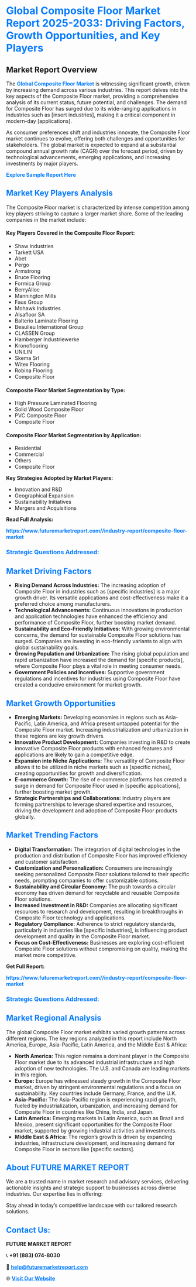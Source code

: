 <h1 style="color: #007BFF;">Global Composite Floor Market Report 2025-2033: Driving Factors, Growth Opportunities, and Key Players</h1>

<section id="overview">
<h2>Market Report Overview</h2>
<p>The <a href="https://www.futuremarketreport.com//industry-report/composite-floor-market" style="color: #007BFF; text-decoration: none;"><strong>Global Composite Floor Market</strong></a> is witnessing significant growth, driven by increasing demand across various industries. This report delves into the key aspects of the Composite Floor market, providing a comprehensive analysis of its current status, future potential, and challenges. The demand for Composite Floor has surged due to its wide-ranging applications in industries such as [insert industries], making it a critical component in modern-day [applications].</p>
<p>As consumer preferences shift and industries innovate, the Composite Floor market continues to evolve, offering both challenges and opportunities for stakeholders. The global market is expected to expand at a substantial compound annual growth rate (CAGR) over the forecast period, driven by technological advancements, emerging applications, and increasing investments by major players.</p>
</section>

<section id="overview">
<p><a href="https://www.futuremarketreport.com//request-sample/reportId=89809" style="color: #007BFF; text-decoration: none;"><strong>Explore Sample Report Here</strong></a></p>
</section>

<section id="key-players">
<h2 style="color: #007BFF;">Market Key Players Analysis</h2>
<p>The Composite Floor market is characterized by intense competition among key players striving to capture a larger market share. Some of the leading companies in the market include:</p>
<h4>Key Players Covered in the Composite Floor Report:</h4>
<ul><li>Shaw Industries</li><li>Tarkett USA</li><li>Abet</li><li>Pergo</li><li>Armstrong</li><li>Bruce Flooring</li><li>Formica Group</li><li>BerryAlloc</li><li>Mannington Mills</li><li>Faus Group</li><li>Mohawk Industries</li><li>Alsafloor SA</li><li>Balterio Laminate Flooring</li><li>Beaulieu International Group</li><li>CLASSEN Group</li><li>Hamberger Industriewerke</li><li>Kronoflooring</li><li>UNILIN</li><li>Skema Srl</li><li>Witex Flooring</li><li>Robina Flooring</li><li>Composite Floor</li></ul>
<h4>Composite Floor Market Segmentation by Type:</h4>
<ul><li>High Pressure Laminated Flooring</li><li>Solid Wood Composite Floor</li><li>PVC Composite Floor</li><li>Composite Floor</li></ul>

<h4>Composite Floor Market Segmentation by Application:</h4>
<ul><li>Residential</li><li>Commercial</li><li>Others</li><li>Composite Floor</li></ul>
<p><strong>Key Strategies Adopted by Market Players:</strong></p>
<ul>
<li>Innovation and R&D</li>
<li>Geographical Expansion</li>
<li>Sustainability Initiatives</li>
<li>Mergers and Acquisitions</li>
</ul>
</section>

<section>
<p><strong>Read Full Analysis: </strong></p><a href="https://www.futuremarketreport.com//industry-report/composite-floor-market" style="color: #007BFF; text-decoration: none;"><strong>https://www.futuremarketreport.com//industry-report/composite-floor-market</strong></a>
<h3 style="color: #007BFF;">Strategic Questions Addressed:</h3>
</section>

<section id="driving-factors">
<h2 style="color: #007BFF;">Market Driving Factors</h2>
<ul>
<li><strong>Rising Demand Across Industries:</strong> The increasing adoption of Composite Floor in industries such as [specific industries] is a major growth driver. Its versatile applications and cost-effectiveness make it a preferred choice among manufacturers.</li>
<li><strong>Technological Advancements:</strong> Continuous innovations in production and application technologies have enhanced the efficiency and performance of Composite Floor, further boosting market demand.</li>
<li><strong>Sustainability and Eco-Friendly Initiatives:</strong> With growing environmental concerns, the demand for sustainable Composite Floor solutions has surged. Companies are investing in eco-friendly variants to align with global sustainability goals.</li>
<li><strong>Growing Population and Urbanization:</strong> The rising global population and rapid urbanization have increased the demand for [specific products], where Composite Floor plays a vital role in meeting consumer needs.</li>
<li><strong>Government Policies and Incentives:</strong> Supportive government regulations and incentives for industries using Composite Floor have created a conducive environment for market growth.</li>
</ul>
</section>

<section id="growth-opportunities">
<h2 style="color: #007BFF;">Market Growth Opportunities</h2>
<ul>
<li><strong>Emerging Markets:</strong> Developing economies in regions such as Asia-Pacific, Latin America, and Africa present untapped potential for the Composite Floor market. Increasing industrialization and urbanization in these regions are key growth drivers.</li>
<li><strong>Innovative Product Development:</strong> Companies investing in R&D to create innovative Composite Floor products with enhanced features and applications are likely to gain a competitive edge.</li>
<li><strong>Expansion into Niche Applications:</strong> The versatility of Composite Floor allows it to be utilized in niche markets such as [specific niches], creating opportunities for growth and diversification.</li>
<li><strong>E-commerce Growth:</strong> The rise of e-commerce platforms has created a surge in demand for Composite Floor used in [specific applications], further boosting market growth.</li>
<li><strong>Strategic Partnerships and Collaborations:</strong> Industry players are forming partnerships to leverage shared expertise and resources, driving the development and adoption of Composite Floor products globally.</li>
</ul>
</section>

<section id="trending-factors">
<h2 style="color: #007BFF;">Market Trending Factors</h2>
<ul>
<li><strong>Digital Transformation:</strong> The integration of digital technologies in the production and distribution of Composite Floor has improved efficiency and customer satisfaction.</li>
<li><strong>Customization and Personalization:</strong> Consumers are increasingly seeking personalized Composite Floor solutions tailored to their specific needs, prompting companies to offer customizable options.</li>
<li><strong>Sustainability and Circular Economy:</strong> The push towards a circular economy has driven demand for recyclable and reusable Composite Floor solutions.</li>
<li><strong>Increased Investment in R&D:</strong> Companies are allocating significant resources to research and development, resulting in breakthroughs in Composite Floor technology and applications.</li>
<li><strong>Regulatory Compliance:</strong> Adherence to strict regulatory standards, particularly in industries like [specific industries], is influencing product development and quality in the Composite Floor market.</li>
<li><strong>Focus on Cost-Effectiveness:</strong> Businesses are exploring cost-efficient Composite Floor solutions without compromising on quality, making the market more competitive.</li>
</ul>
</section>

<section>
<p><strong>Get Full Report: </strong></p><a href="https://www.futuremarketreport.com//industry-report/composite-floor-market" style="color: #007BFF; text-decoration: none;"><strong>https://www.futuremarketreport.com//industry-report/composite-floor-market</strong></a>
<h3 style="color: #007BFF;">Strategic Questions Addressed:</h3>
</section>


<section id="regional-analysis">
<h2 style="color: #007BFF;">Market Regional Analysis</h2>
<p>The global Composite Floor market exhibits varied growth patterns across different regions. The key regions analyzed in this report include North America, Europe, Asia-Pacific, Latin America, and the Middle East & Africa:</p>
<ul>
<li><strong>North America:</strong> This region remains a dominant player in the Composite Floor market due to its advanced industrial infrastructure and high adoption of new technologies. The U.S. and Canada are leading markets in this region.</li>
<li><strong>Europe:</strong> Europe has witnessed steady growth in the Composite Floor market, driven by stringent environmental regulations and a focus on sustainability. Key countries include Germany, France, and the U.K.</li>
<li><strong>Asia-Pacific:</strong> The Asia-Pacific region is experiencing rapid growth, fueled by industrialization, urbanization, and increasing demand for Composite Floor in countries like China, India, and Japan.</li>
<li><strong>Latin America:</strong> Emerging markets in Latin America, such as Brazil and Mexico, present significant opportunities for the Composite Floor market, supported by growing industrial activities and investments.</li>
<li><strong>Middle East & Africa:</strong> The region’s growth is driven by expanding industries, infrastructure development, and increasing demand for Composite Floor in sectors like [specific sectors].</li>
</ul>
</section>

<footer>
<h2 style="color: #007BFF;">About FUTURE MARKET REPORT</h2>
<p>We are a trusted name in market research and advisory services, delivering actionable insights and strategic support to businesses across diverse industries. Our expertise lies in offering:</p>

<p>Stay ahead in today’s competitive landscape with our tailored research solutions.</p>

<h2 style="color: #007BFF;">Contact Us:</h2>
<p><strong>FUTURE MARKET REPORT</strong></p>
<p>📞 <strong>+91 (883) 074-8030</strong></p>
<p>📧 <strong><a href="mailto:help@futuremarketreport.com" style="color: #007BFF;">help@futuremarketreport.com</a></strong></p>
<p>🌐 <strong><a href="https://www.futuremarketreport.com/" style="color: #007BFF;">Visit Our Website</a></strong></p>
</footer>